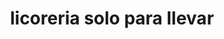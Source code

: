 ---
title: "licoreria solo para llevar"
url: /tegucigalpa/licoreria-solo-para-llevar/
shop: alcohol
---